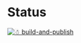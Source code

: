 # Status

[![☃ build-and-publish](https://github.com/mazoea/docker-pep8/actions/workflows/ci.yml/badge.svg?branch=latest)](https://github.com/mazoea/docker-pep8/actions/workflows/ci.yml)
